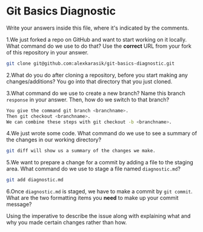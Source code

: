 # Git Basics Diagnostic

Write your answers inside this file, where it's indicated by the comments.

1.We just forked a repo on GitHub and want to start working on it locally.
What command do we use to do that? Use the **correct** URL from your fork of
this repository in your answer.

```sh
git clone git@github.com:alexkarasik/git-basics-diagnostic.git
```

2.What do you do after cloning a repository, before you start making any
changes/additions?
You go into that directory that you just cloned.


3.What command do we use to create a new branch? Name this branch `response`
    in your answer. Then, how do we switch to that branch?

```sh
You give the command git branch <branchname>.
Then git checkout <branchname>.
We can combine these steps with git checkout -b <branchname>.

```

4.We just wrote some code. What command do we use to see a summary of the
    changes in our working directory?

```sh
git diff will show us a summary of the changes we make.
```

5.We want to prepare a change for a commit by adding a file to the staging
    area. What command do we use to stage a file named `diagnostic.md`?

```sh
git add diagnostic.md
```

6.Once `diagnostic.md` is staged, we have to make a commit by `git commit`.
What are the two formatting items you **need** to make up your commit message?

 Using the imperative to describe the issue along with explaining what and why you made certain changes rather than how.
